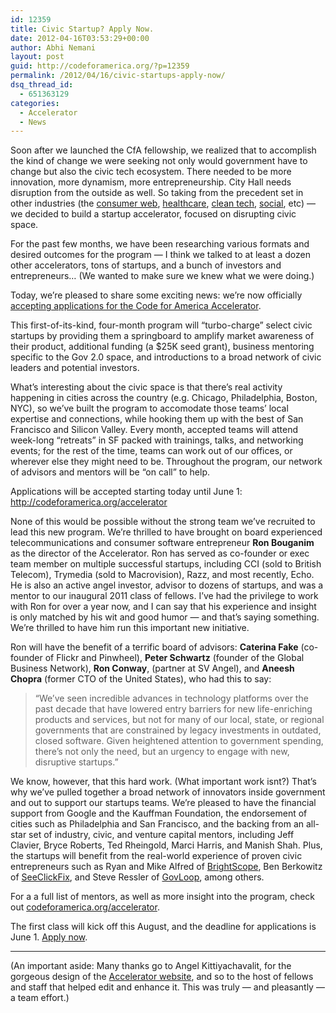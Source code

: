 ```yaml
---
id: 12359
title: Civic Startup? Apply Now.
date: 2012-04-16T03:53:29+00:00
author: Abhi Nemani
layout: post
guid: http://codeforamerica.org/?p=12359
permalink: /2012/04/16/civic-startups-apply-now/
dsq_thread_id:
  - 651363129
categories:
  - Accelerator
  - News
---
```

Soon after we launched the CfA fellowship, we realized that to accomplish the kind of change we were seeking not only would government have to change but also the civic tech ecosystem. There needed to be more innovation, more dynamism, more entrepreneurship. City Hall needs disruption from the outside as well. So taking from the precedent set in other industries (the [consumer web](http://ycombinator.com), [healthcare](http://rockhealth.org), [clean tech](http://greenstart.com), [social](http://hub-ventures.com/), etc) &#8212; we decided to build a startup accelerator, focused on disrupting civic space.

For the past few months, we have been researching various formats and desired outcomes for the program &#8212; I think we talked to at least a dozen other accelerators, tons of startups, and a bunch of investors and entrepreneurs&#8230; (We wanted to make sure we knew what we were doing.) 

Today, we&#8217;re pleased to share some exciting news: we&#8217;re now officially [accepting applications for the Code for America Accelerator](http://codeforamerica.org/accelerator).

This first-of-its-kind, four-month program will &#8220;turbo-charge&#8221; select civic startups by providing them a springboard to amplify market awareness of their product, additional funding (a $25K seed grant), business mentoring specific to the Gov 2.0 space, and introductions to a broad network of civic leaders and potential investors. 

What&#8217;s interesting about the civic space is that there&#8217;s real activity happening in cities across the country (e.g. Chicago, Philadelphia, Boston, NYC), so we&#8217;ve built the program to accomodate those teams&#8217; local expertise and connections, while hooking them up with the best of San Francisco and Silicon Valley. Every month, accepted teams will attend week-long &#8220;retreats&#8221; in SF packed with trainings, talks, and networking events; for the rest of the time, teams can work out of our offices, or wherever else they might need to be. Throughout the program, our network of advisors and mentors will be &#8220;on call&#8221; to help.

Applications will be accepted starting today until June 1: <http://codeforamerica.org/accelerator>

None of this would be possible without the strong team we&#8217;ve recruited to lead this new program. We&#8217;re thrilled to have brought on board experienced telecommunications and consumer software entrepreneur **Ron Bouganim** as the director of the Accelerator. Ron has served as co-founder or exec team member on multiple successful startups, including CCI (sold to British Telecom), Trymedia (sold to Macrovision), Razz, and most recently, Echo. He is also an active angel investor, advisor to dozens of startups, and was a mentor to our inaugural 2011 class of fellows. I&#8217;ve had the privilege to work with Ron for over a year now, and I can say that his experience and insight is only matched by his wit and good humor &#8212; and that&#8217;s saying something. We&#8217;re thrilled to have him run this important new initiative.

Ron will have the benefit of a terrific board of advisors: **Caterina Fake** (co-founder of Flickr and Pinwheel), **Peter Schwartz** (founder of the Global Business Network), **Ron Conway**, (partner at SV Angel), and **Aneesh Chopra** (former CTO of the United States), who had this to say:

> “We’ve seen incredible advances in technology platforms over the past decade that have lowered entry barriers for new life-enriching products and services, but not for many of our local, state, or regional governments that are constrained by legacy investments in outdated, closed software. Given heightened attention to government spending, there’s not only the need, but an urgency to engage with new, disruptive startups.”

We know, however, that this hard work. (What important work isnt?) That&#8217;s why we&#8217;ve pulled together a broad network of innovators inside government and out to support our startups teams. We&#8217;re pleased to have the financial support from Google and the Kauffman Foundation, the endorsement of cities such as Philadelphia and San Francisco, and the backing from an all-star set of industry, civic, and venture capital mentors, including Jeff Clavier, Bryce Roberts, Ted Rheingold, Marci Harris, and Manish Shah. Plus, the startups will benefit from the real-world experience of proven civic entrepreneurs such as Ryan and Mike Alfred of [BrightScope](http://brightscope.com), Ben Berkowitz of [SeeClickFix](http://seeclickfix.com), and Steve Ressler of [GovLoop](http://govloop.com), among others. 

For a a full list of mentors, as well as more insight into the program, check out [codeforamerica.org/accelerator](http://codeforamerica.org/accelerator).

The first class will kick off this August, and the deadline for applications is June 1. [Apply now](http://codeforamerica.org/accelerator).

* * *

(An important aside: Many thanks go to Angel Kittiyachavalit, for the gorgeous design of the [Accelerator website](http://codeforamerica.org/accelerator), and so to the host of fellows and staff that helped edit and enhance it. This was truly &#8212; and pleasantly &#8212; a team effort.)